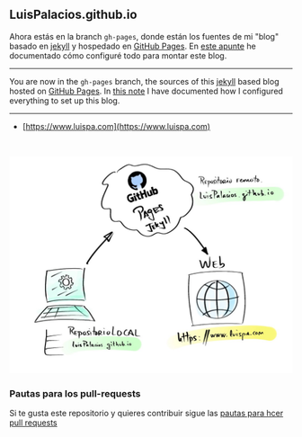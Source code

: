 ## LuisPalacios.github.io

Ahora estás en la branch `gh-pages`, donde están los fuentes de mi "blog" basado en [jekyll](http://jekyllrb.com) y hospedado en [GitHub Pages](https://pages.github.com). En [este apunte](https://www.luispa.com/herramientas/2021/04/19/nuevo-blog.html) he documentado cómo configuré todo para montar este blog.

---

You are now in the `gh-pages` branch, the sources of this [jekyll](http://jekyllrb.com) based blog hosted on [GitHub Pages](https://pages.github.com). In [this note](https://www.luispa.com/herramientas/2021/04/19/nuevo-blog.html) I have documented how I configured everything to set up this blog.

---

* [https://www.luispa.com](https://www.luispa.com) 

<br/>

![Arquitectura del blog](/docs/assets/img/posts/nuevo-blog.jpg?raw=true "Arquitectura del blog")

### Pautas para los pull-requests

Si te gusta este repositorio y quieres contribuir sigue las [pautas para hcer pull requests](PR.md)
